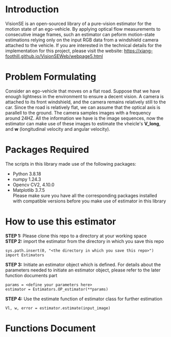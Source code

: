 # Introduction
VisionSE is an open-sourced library of a pure-vision estimator for the motion state of an ego-vehicle. By applying optical flow measurements to consecutive image frames, such an estimator can peform motion-state estimations relying only on the input RGB data from a windshield camera attached to the vehicle. If you are interested in the technical details for the implementation for this project, please visit the website: https://xiang-foothill.github.io/VisionSEWeb/webpage5.html 

# Problem Formulating
Consider an ego-vehicle that moves on a flat road. Suppose that we have enough lightness in the environment to ensure a decent vision. A camera is attached to its front windshield, and the camera remains relatively still to the car. Since the road is relatively flat, we can assume that the optical axis is parallell to the ground. The camera samples images with a frequency around 24HZ. All the information we have is the image sequences, now the estimator can make use of these images to estimate the vheicle's **V_long**, and **w** (longitudinal velocity and angular velocity).

# Packages Required
The scripts in this library made use of the following packages:
- Python 3.8.18
- numpy 1.24.3
- Opencv CV2, 4.10.0
- Matplotlib 3.7.5  
Please make sure you have all the corresponding packages installed with compatible versions before you make use of estimator in this library  

# How to use this estimator
**STEP 1:** Please clone this repo to a directory at your working space  
**STEP 2:** import the estimator from the directory in which you save this repo
```
sys.path.insert(0, "<the directory in which you save this repo>")    
import Estimators
```
**STEP 3:** Initiate an estimator object which is defined. For details about the parameters needed to initiate an estimator object, please refer to the later function documents part   
```
params = <define your parameters here>
estimator = Estimators.OP_estimator(**params)
```
**STEP 4:** Use the estimate function of estimator class for further estimation
```
Vl, w, error = estimator.estimate(input_image)
```

# Functions Document





